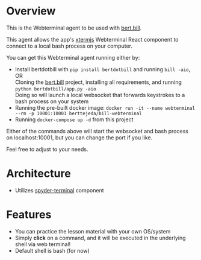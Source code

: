# Overview

This is the Webterminal agent to be used with [bert.bill](https://github.com/berttejeda/bert.bill).

This agent allows the app's [xtermjs]((https://github.com/xtermjs/xterm.js/)) Webterminal React component to connect 
to a local bash process on your computer.

You can get this Webterminal agent running either by:

- Install bertdotbill with `pip install bertdotbill` and running `bill -aio`, OR<br />
  Cloning the [bert.bill](https://github.com/berttejeda/bert.bill) project, installing all requirements, and 
  running `python bertdotbill/app.py -aio`<br />
  Doing so will launch a local websocket that forwards keystrokes to a bash process on your system
- Running the pre-built docker image: `docker run -it --name webterminal --rm -p 10001:10001 berttejeda/bill-webterminal`
- Running `docker-compose up -d` from this project

Either of the commands above will start the websocket and bash process on localhost:10001, 
but you can change the port if you like.

Feel free to adjust to your needs.

# Architecture

- Utilizes [spyder-terminal](https://github.com/spyder-ide/spyder-terminal) component

# Features

- You can practice the lesson material with your own OS/system
- Simply **click** on a command, and it will be executed in the underlying shell via web terminal!
- Default shell is bash (for now)